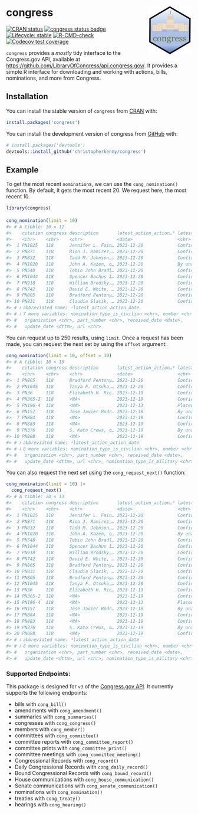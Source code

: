 
<!-- README.md is generated from README.Rmd. Please edit that file -->

# congress <img src="man/figures/logo.png" align="right" height="130" />

<!-- badges: start -->

[![CRAN
status](https://www.r-pkg.org/badges/version/congress)](https://CRAN.R-project.org/package=congress)
[![congress status
badge](https://christopherkenny.r-universe.dev/badges/congress)](https://christopherkenny.r-universe.dev/congress)
[![Lifecycle:
stable](https://img.shields.io/badge/lifecycle-stable-brightgreen.svg)](https://lifecycle.r-lib.org/articles/stages.html#stable)
[![R-CMD-check](https://github.com/christopherkenny/congress/actions/workflows/R-CMD-check.yaml/badge.svg)](https://github.com/christopherkenny/congress/actions/workflows/R-CMD-check.yaml)
[![Codecov test
coverage](https://codecov.io/gh/christopherkenny/congress/branch/main/graph/badge.svg)](https://app.codecov.io/gh/christopherkenny/congress?branch=main)
<!-- badges: end -->

`congress` provides a *mostly* tidy interface to the Congress.gov API,
available at <https://github.com/LibraryOfCongress/api.congress.gov/>.
It provides a simple R interface for downloading and working with
actions, bills, nominations, and more from Congress.

## Installation

You can install the stable version of `congress` from
[CRAN](https://CRAN.R-project.org/package=congress) with:

``` r
install.packages('congress')
```

You can install the development version of congress from
[GitHub](https://github.com/) with:

``` r
# install.packages('devtools')
devtools::install_github('christopherkenny/congress')
```

## Example

To get the most recent `nomination`s, we can use the `cong_nomination()`
function. By default, it gets the most recent 20. We request here, the
most recent 10.

``` r
library(congress)

cong_nomination(limit = 10)
#> # A tibble: 10 × 12
#>    citation congress description       latest_action_action…¹ latest_action_text
#>    <chr>    <chr>    <chr>             <date>                 <chr>             
#>  1 PN1025   118      Jennifer L. Fain… 2023-12-20             Confirmed by the …
#>  2 PN871    118      Rion J. Ramirez,… 2023-12-20             Confirmed by the …
#>  3 PN832    118      Tadd M. Johnson,… 2023-12-20             Confirmed by the …
#>  4 PN1020   118      John A. Kazen, o… 2023-12-20             By unanimous cons…
#>  5 PN548    118      Tobin John Bradl… 2023-12-20             Confirmed by the …
#>  6 PN1044   118      Spencer Bachus I… 2023-12-20             Confirmed by the …
#>  7 PN918    118      William Brodsky,… 2023-12-20             Confirmed by the …
#>  8 PN742    118      David E. White, … 2023-12-20             Confirmed by the …
#>  9 PN805    118      Bradford Pentony… 2023-12-20             Confirmed by the …
#> 10 PN831    118      Claudia Slacik, … 2023-12-20             Confirmed by the …
#> # ℹ abbreviated name: ¹​latest_action_action_date
#> # ℹ 7 more variables: nomination_type_is_civilian <chr>, number <chr>,
#> #   organization <chr>, part_number <chr>, received_date <date>,
#> #   update_date <dttm>, url <chr>
```

You can request up to 250 results, using `limit`. Once a request has
been made, you can request the next set by using the `offset` argument:

``` r
cong_nomination(limit = 10, offset = 10)
#> # A tibble: 10 × 13
#>    citation congress description       latest_action_action…¹ latest_action_text
#>    <chr>    <chr>    <chr>             <date>                 <chr>             
#>  1 PN805    118      Bradford Pentony… 2023-12-20             Confirmed by the …
#>  2 PN1045   118      Tanya F. Otsuka,… 2023-12-20             Confirmed by the …
#>  3 PN36     118      Elizabeth H. Ric… 2023-12-19             Confirmed by the …
#>  4 PN365-2  118      <NA>              2023-12-19             Confirmed by the …
#>  5 PN196-4  118      <NA>              2023-12-13             Placed on Senate …
#>  6 PN157    118      Jose Javier Rodr… 2023-12-18             By unanimous cons…
#>  7 PN884    118      <NA>              2023-12-19             Confirmed by the …
#>  8 PN883    118      <NA>              2023-12-19             Confirmed by the …
#>  9 PN376    118      S. Kato Crews, o… 2023-12-19             By unanimous cons…
#> 10 PN888    118      <NA>              2023-12-19             Confirmed by the …
#> # ℹ abbreviated name: ¹​latest_action_action_date
#> # ℹ 8 more variables: nomination_type_is_civilian <chr>, number <chr>,
#> #   organization <chr>, part_number <chr>, received_date <date>,
#> #   update_date <dttm>, url <chr>, nomination_type_is_military <chr>
```

You can also request the next set using the `cong_request_next()`
function:

``` r
cong_nomination(limit = 10) |> 
  cong_request_next()
#> # A tibble: 20 × 13
#>    citation congress description       latest_action_action…¹ latest_action_text
#>    <chr>    <chr>    <chr>             <date>                 <chr>             
#>  1 PN1025   118      Jennifer L. Fain… 2023-12-20             Confirmed by the …
#>  2 PN871    118      Rion J. Ramirez,… 2023-12-20             Confirmed by the …
#>  3 PN832    118      Tadd M. Johnson,… 2023-12-20             Confirmed by the …
#>  4 PN1020   118      John A. Kazen, o… 2023-12-20             By unanimous cons…
#>  5 PN548    118      Tobin John Bradl… 2023-12-20             Confirmed by the …
#>  6 PN1044   118      Spencer Bachus I… 2023-12-20             Confirmed by the …
#>  7 PN918    118      William Brodsky,… 2023-12-20             Confirmed by the …
#>  8 PN742    118      David E. White, … 2023-12-20             Confirmed by the …
#>  9 PN805    118      Bradford Pentony… 2023-12-20             Confirmed by the …
#> 10 PN831    118      Claudia Slacik, … 2023-12-20             Confirmed by the …
#> 11 PN805    118      Bradford Pentony… 2023-12-20             Confirmed by the …
#> 12 PN1045   118      Tanya F. Otsuka,… 2023-12-20             Confirmed by the …
#> 13 PN36     118      Elizabeth H. Ric… 2023-12-19             Confirmed by the …
#> 14 PN365-2  118      <NA>              2023-12-19             Confirmed by the …
#> 15 PN196-4  118      <NA>              2023-12-13             Placed on Senate …
#> 16 PN157    118      Jose Javier Rodr… 2023-12-18             By unanimous cons…
#> 17 PN884    118      <NA>              2023-12-19             Confirmed by the …
#> 18 PN883    118      <NA>              2023-12-19             Confirmed by the …
#> 19 PN376    118      S. Kato Crews, o… 2023-12-19             By unanimous cons…
#> 20 PN888    118      <NA>              2023-12-19             Confirmed by the …
#> # ℹ abbreviated name: ¹​latest_action_action_date
#> # ℹ 8 more variables: nomination_type_is_civilian <chr>, number <chr>,
#> #   organization <chr>, part_number <chr>, received_date <date>,
#> #   update_date <dttm>, url <chr>, nomination_type_is_military <chr>
```

### Supported Endpoints:

This package is designed for `v3` of the [Congress.gov
API](https://github.com/LibraryOfCongress/api.congress.gov/). It
currently supports the following endpoints:

- bills with `cong_bill()`
- amendments with `cong_amendment()`
- summaries with `cong_summaries()`
- congresses with `cong_congress()`
- members with `cong_member()`
- committees with `cong_committee()`
- committee reports with `cong_committee_report()`
- committee prints with `cong_committee_print()`
- committee meetings with `cong_committee_meeting()`
- Congressional Records with `cong_record()`
- Daily Congressional Records with `cong_daily_record()`
- Bound Congressional Records with `cong_bound_record()`
- House communications with `cong_house_communication()`
- Senate communications with `cong_senate_communication()`
- nominations with `cong_nomination()`
- treaties with `cong_treaty()`
- hearings with `cong_hearing()`
